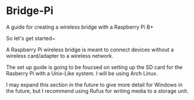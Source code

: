 # Bridge-Pi
A guide for creating a wireless bridge with a Raspberry Pi B+

So let's get started~

A Raspberry Pi wireless bridge is meant to connect devices without a wireless card/adapter to a wireless network.

The set up guide is going to be foucsed on setting up the SD card for the Rasberry Pi with a Unix-Like system. I will be using Arch Linux.

I may expand this section in the future to give more detail for Windows in the future, but I recommend using Rufus for writing media to a storage unit. 
